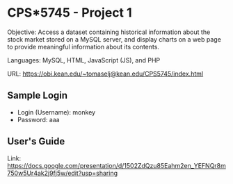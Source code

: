 # CPS*5745 - Project 1
Objective: Access a dataset containing historical information about the stock market stored on a MySQL server, and display charts on a web page to provide meaningful information about its contents.

Languages: MySQL, HTML, JavaScript (JS), and PHP

URL: https://obi.kean.edu/~tomaselj@kean.edu/CPS5745/index.html

## Sample Login
- Login (Username): monkey
- Password: aaa

## User's Guide
Link: https://docs.google.com/presentation/d/1502ZdQzu85Eahm2en_YEFNQr8m750w5Ur4ak2j9fj5w/edit?usp=sharing
